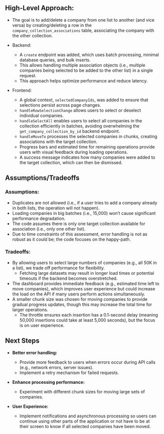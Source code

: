 ## High-Level Approach:

- The goal is to add/delete a company from one list to another (and vice versa) by creating/deleting a row in the `company_collection_associations` table, associating the company with the other collection.

- Backend:
  - A `create` endpoint was added, which uses batch processing, minimal database queries, and bulk inserts.
  - This allows handling multiple association objects (i.e., multiple companies being selected to be added to the other list) in a single request.
  - This approach helps optimize performance and reduce latency.

- Frontend:
  - A global context, `selectedCompanyIds`, was added to ensure that selections persist across page changes.
  - `handleRowSelectionChange` allows users to select or deselect individual companies.
  - `handleSelectAll` enables users to select all companies in the collection efficiently in batches, avoiding overwhelming the `get_company_collection_by_id` backend endpoint.
  - `handleMoveTo` processes the selected companies in chunks, creating associations with the target collection.
  - Progress bars and estimated time for remaining operations provide users with visual feedback during loading operations.
  - A success message indicates how many companies were added to the target collection, which can then be dismissed.

## Assumptions/Tradeoffs

### Assumptions:
- Duplicates are not allowed (i.e., if a user tries to add a company already in both lists, the operation will not happen).
- Loading companies in big batches (i.e., 15,000) won’t cause significant performance degradation.
- The code assumes there is only one target collection available for association (i.e., only one other list).
- Due to time constraints of this assessment, error handling is not as robust as it could be; the code focuses on the happy-path.

### Tradeoffs:
- By allowing users to select large numbers of companies (e.g., all 50K in a list), we trade off performance for flexibility.
  - Fetching large datasets may result in longer load times or potential timeouts if the backend becomes overstretched.
- The dashboard provides immediate feedback (e.g., estimated time left to move companies), which improves user experience but could increase the load on the API if many users perform actions simultaneously.
- A smaller chunk size was chosen for moving companies to provide gradual progress updates, though this may increase the total time for larger operations.
  - The throttle ensures each insertion has a 0.1-second delay (meaning 50,000 insertions could take at least 5,000 seconds), but the focus is on user experience.

## Next Steps

- **Better error handling:**
  - Provide more feedback to users when errors occur during API calls (e.g., network errors, server issues).
  - Implement a retry mechanism for failed requests.

- **Enhance processing performance:**
  - Experiment with different chunk sizes for moving large sets of companies.

- **User Experience:**
  - Implement notifications and asynchronous processing so users can continue using other parts of the application or not have to be at their screen to know if all selected companies have been moved.
